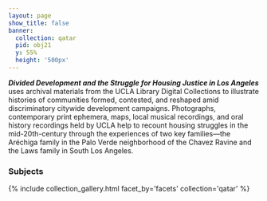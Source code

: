 ```yaml
---
layout: page
show_title: false
banner:
  collection: qatar
  pid: obj21
  y: 55%
  height: '500px'
---
```


***Divided Development and the Struggle for Housing Justice in Los Angeles*** uses archival materials from the UCLA Library Digital Collections to illustrate histories of communities formed, contested, and reshaped amid discriminatory citywide development campaigns. Photographs, contemporary print ephemera, maps, local musical recordings, and oral history recordings held by UCLA help to recount housing struggles in the mid-20th-century through the experiences of two key families––the Aréchiga family in the Palo Verde neighborhood of the Chavez Ravine and the Laws family in South Los Angeles. 

### Subjects

{% include collection_gallery.html facet_by='facets' collection='qatar' %}
